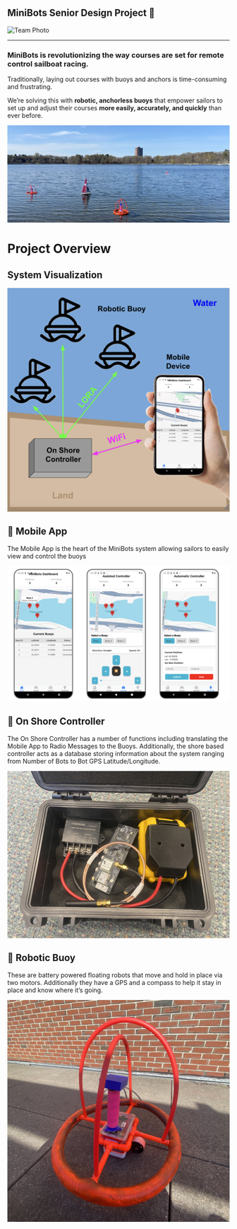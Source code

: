 ## MiniBots Senior Design Project 👋

![Team Photo](./team_photo.jpg)

---

### **MiniBots is revolutionizing the way courses are set for remote control sailboat racing.**

Traditionally, laying out courses with buoys and anchors is time-consuming and frustrating.

We’re solving this with **robotic, anchorless buoys** that empower sailors to set up and adjust their courses **more easily, accurately, and quickly** than ever before.

![BOTA](./Bots.png)


# Project Overview
## System Visualization
![SysVis](./SystemVisualization.png)

## 📱  Mobile App
The Mobile App is the heart of the MiniBots system allowing sailors to easily view and control the buoys
<!-- - Multi Page React Native Application
- WebSockets for Real-Time Updates
- Live Map for Buoys Location -->

![UI vis](./UI's.png)


## 📡  On Shore Controller
The On Shore Controller has a number of functions including translating the Mobile App to Radio Messages to the Buoys. Additionally, the shore based controller acts as a database storing information about the system ranging from Number of Bots to Bot GPS Latitude/Longitude.

![UI vis](./SBC.JPG)


## 🤖  Robotic Buoy
These are battery powered floating robots that move and hold in place via two motors. Additionally they have a GPS and a compass to help it stay in place and know where it’s going. 

![UI vis](./BotPhoto.JPG)






<!-- ## ⛵ Background 
A standard sailboat racecourse uses two buoys to define the start line and another to outline the turning point of the course. Traditionally, these buoys stay in place with a line and anchor.

Power boats are typically are used to place the the buoys at the beginning of the day and retrieve them afterward. Due to shifting winds, the buoys also often need to be moved in between races, which is tedious and time-consuming. -->

<!-- ## Problem 

## Solution  -->






